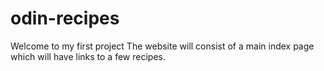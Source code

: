 # odin-recipes
Welcome to my first project 
The website will consist of a main index page which will have links to a few recipes.